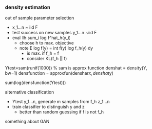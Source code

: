 ### density estimation

out of sample parameter selection
- x_1...n ~ iid F
- test success on new samples y_1...n ~iid F
- eval llh sum_i log f^hat_h(y_i)
    - choose h to max. objective
    - note E log  f(y) = int f(y) log f_h(y) dy
        - is max. if f_h = f
        - consider KL(f_h || f)

Ytest=sam(runif(1000)) % sam is approx function
denshat = density(Y, bw=1)
densfunction = approxfun(denshar$x, denshat$y)

sum(log(densfunction(Ytest)))

alternative classification
- Ytest y_1...n, generate m samples from f_h z_1...n
- train classifier to distinguish y and z
    - better than random guessing if f is not f_h

something about GAN